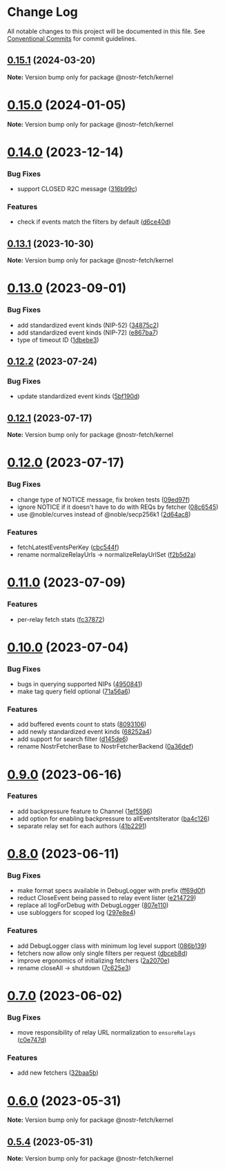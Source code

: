 # Change Log

All notable changes to this project will be documented in this file.
See [Conventional Commits](https://conventionalcommits.org) for commit guidelines.

## [0.15.1](https://github.com/jiftechnify/nostr-fetch/compare/v0.15.0...v0.15.1) (2024-03-20)

**Note:** Version bump only for package @nostr-fetch/kernel

# [0.15.0](https://github.com/jiftechnify/nostr-fetch/compare/v0.14.1...v0.15.0) (2024-01-05)

**Note:** Version bump only for package @nostr-fetch/kernel

# [0.14.0](https://github.com/jiftechnify/nostr-fetch/compare/v0.13.1...v0.14.0) (2023-12-14)

### Bug Fixes

* support CLOSED R2C message ([316b99c](https://github.com/jiftechnify/nostr-fetch/commit/316b99cd324a5f4751678c51c9cb96bc4460d7ac))

### Features

* check if events match the filters by default ([d6ce40d](https://github.com/jiftechnify/nostr-fetch/commit/d6ce40d9dc4fe51b52a0f6255d9e6f6811803d66))

## [0.13.1](https://github.com/jiftechnify/nostr-fetch/compare/v0.13.0...v0.13.1) (2023-10-30)

**Note:** Version bump only for package @nostr-fetch/kernel

# [0.13.0](https://github.com/jiftechnify/nostr-fetch/compare/v0.12.2...v0.13.0) (2023-09-01)

### Bug Fixes

* add standardized event kinds (NIP-52) ([34875c2](https://github.com/jiftechnify/nostr-fetch/commit/34875c264ce199356d72c8b2e883c20209cd7594))
* add standardized event kinds (NIP-72) ([e867ba7](https://github.com/jiftechnify/nostr-fetch/commit/e867ba7ecdb6221c0a5b4af3aa9adcb064ceede0))
* type of timeout ID ([1dbebe3](https://github.com/jiftechnify/nostr-fetch/commit/1dbebe3a0730d82f6b2c60206a7feb514123dfdc))

## [0.12.2](https://github.com/jiftechnify/nostr-fetch/compare/v0.12.1...v0.12.2) (2023-07-24)

### Bug Fixes

* update standardized event kinds ([5bf190d](https://github.com/jiftechnify/nostr-fetch/commit/5bf190df0d52f86d9d338d178e5a343522cc561b))

## [0.12.1](https://github.com/jiftechnify/nostr-fetch/compare/v0.12.0...v0.12.1) (2023-07-17)

**Note:** Version bump only for package @nostr-fetch/kernel

# [0.12.0](https://github.com/jiftechnify/nostr-fetch/compare/v0.11.2...v0.12.0) (2023-07-17)

### Bug Fixes

* change type of NOTICE message, fix broken tests ([09ed97f](https://github.com/jiftechnify/nostr-fetch/commit/09ed97fb145236cb4866aa053f6e7d431c06e01e))
* ignore NOTICE if it doesn't have to do with REQs by fetcher ([08c6545](https://github.com/jiftechnify/nostr-fetch/commit/08c654517eb176d20c5596bb675cd1ca8df8f62e))
* use @noble/curves instead of @noble/secp256k1 ([2d64ac8](https://github.com/jiftechnify/nostr-fetch/commit/2d64ac8e3ed8d32bb1f9303e69083b8f2163ca0d))

### Features

* fetchLatestEventsPerKey ([cbc544f](https://github.com/jiftechnify/nostr-fetch/commit/cbc544f35586c3db217ef3e30fd6d46b15942c9a))
* rename normalizeRelayUrls -> normalizeRelayUrlSet ([f2b5d2a](https://github.com/jiftechnify/nostr-fetch/commit/f2b5d2ae5e14d5ca84bbbec70deedc85a42d1c06))

# [0.11.0](https://github.com/jiftechnify/nostr-fetch/compare/v0.10.1...v0.11.0) (2023-07-09)

### Features

* per-relay fetch stats ([fc37872](https://github.com/jiftechnify/nostr-fetch/commit/fc378721868c0c28cc7f45db6ef8dce2b141bd7b))

# [0.10.0](https://github.com/jiftechnify/nostr-fetch/compare/v0.9.0...v0.10.0) (2023-07-04)

### Bug Fixes

* bugs in querying supported NIPs ([4950841](https://github.com/jiftechnify/nostr-fetch/commit/4950841785d4a254d7912993145c370e79f9847c))
* make tag query field optional ([71a56a6](https://github.com/jiftechnify/nostr-fetch/commit/71a56a6fb2c767f71f2660b733374af6c2c3bfe8))

### Features

* add buffered events count to stats ([8093106](https://github.com/jiftechnify/nostr-fetch/commit/80931067b3d13b33ec4265647766fc3547660336))
* add newly standardized event kinds ([68252a4](https://github.com/jiftechnify/nostr-fetch/commit/68252a47f6aca6f7d7f3ec79a33ba4cf79fe5a75))
* add support for search filter ([d145de6](https://github.com/jiftechnify/nostr-fetch/commit/d145de60f332234f7798bb40fee637ac3cc0a301))
* rename NostrFetcherBase to NostrFetcherBackend ([0a36def](https://github.com/jiftechnify/nostr-fetch/commit/0a36def032667b1f92124559271cdc4843aaf6ff))

# [0.9.0](https://github.com/jiftechnify/nostr-fetch/compare/v0.8.0...v0.9.0) (2023-06-16)

### Features

* add backpressure feature to Channel ([1ef5596](https://github.com/jiftechnify/nostr-fetch/commit/1ef5596ff8ac06c1dd8e6b39623329e02e53a7ad))
* add option for enabling backpressure to allEventsIterator ([ba4c126](https://github.com/jiftechnify/nostr-fetch/commit/ba4c126dc7fa08fcdb8f267d6447d02807b99716))
* separate relay set for each authors ([41b2291](https://github.com/jiftechnify/nostr-fetch/commit/41b2291bab2ab9cbd0601fea9e73a05fea3309d4))

# [0.8.0](https://github.com/jiftechnify/nostr-fetch/compare/v0.7.0...v0.8.0) (2023-06-11)

### Bug Fixes

* make format specs available in DebugLogger with prefix ([ff69d0f](https://github.com/jiftechnify/nostr-fetch/commit/ff69d0f3114ec7bb74ebc6f8745c20d455b4b86a))
* reduct CloseEvent being passed to relay event lister ([e214729](https://github.com/jiftechnify/nostr-fetch/commit/e21472983bfe47c5b0bae929e617e01586afaf7d))
* replace all logForDebug with DebugLogger ([807e110](https://github.com/jiftechnify/nostr-fetch/commit/807e11028d5fc082d53623d77642b881b0ad1d23))
* use subloggers for scoped log ([297e8e4](https://github.com/jiftechnify/nostr-fetch/commit/297e8e416d564cc0160835b88202907328fc8a16))

### Features

* add DebugLogger class with minimum log level support ([086b139](https://github.com/jiftechnify/nostr-fetch/commit/086b1399abfc432951cb19e4767ed4a29da3370e))
* fetchers now allow only single filters per request ([dbceb8d](https://github.com/jiftechnify/nostr-fetch/commit/dbceb8da3456a3c410b0f97a5d1f50d75fbf6c85))
* improve ergonomics of initializing fetchers ([2a2070e](https://github.com/jiftechnify/nostr-fetch/commit/2a2070e691a08d57eb22d50a3cfb491e414c6a4b))
* rename closeAll -> shutdown ([7c625e3](https://github.com/jiftechnify/nostr-fetch/commit/7c625e3c347977d64368d670e34d885fcf7af9de))

# [0.7.0](https://github.com/jiftechnify/nostr-fetch/compare/v0.6.1...v0.7.0) (2023-06-02)

### Bug Fixes

* move responsibility of relay URL normalization to `ensureRelays` ([c0e747d](https://github.com/jiftechnify/nostr-fetch/commit/c0e747d106425eaf6ba290c683a9a57409a7049c))

### Features

* add new fetchers ([32baa5b](https://github.com/jiftechnify/nostr-fetch/commit/32baa5b7e01f94659c3bebf681a40f313cdd181c))

# [0.6.0](https://github.com/jiftechnify/nostr-fetch/compare/v0.5.4...v0.6.0) (2023-05-31)

**Note:** Version bump only for package @nostr-fetch/kernel

## [0.5.4](https://github.com/jiftechnify/nostr-fetch/compare/v0.5.3...v0.5.4) (2023-05-31)

**Note:** Version bump only for package @nostr-fetch/kernel

